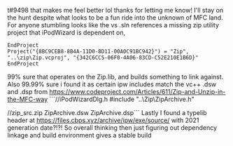 















































































t#9498 that makes me feel better lol thanks for letting me know! I'll stay on the hunt despite what looks to be a fun ride into the unknown of MFC land. For anyone stumbling looks like the vs .sln references a missing zip utility project that iPodWizard is dependent on,
```
EndProject
Project("{8BC9CEB8-8B4A-11D0-8D11-00A0C91BC942}") = "Zip", "..\zip\Zip.vcproj", "{342C6CC5-06F0-4A06-83CD-C52E210E1B6D}"
EndProject
```
99% sure that operates on the Zip.lib, and builds something to link against. Also 99.99% sure i found it as certain ipw includes match the vc++ .dsw and .dsp  from https://www.codeproject.com/Articles/611/Zip-and-Unzip-in-the-MFC-way ```//iPodWizardDlg.h
#include "..\Zip\ZipArchive.h"

//zip_src.zip
ZipArchive.dsw
ZipArchive.dsp```
Lastly I found a typelib header at https://files.cbps.xyz/archive/ipw/exe/source/ with 2021 generation date?!?!
So overall thinking then just figuring out dependency linkage and build environment gives a stable build